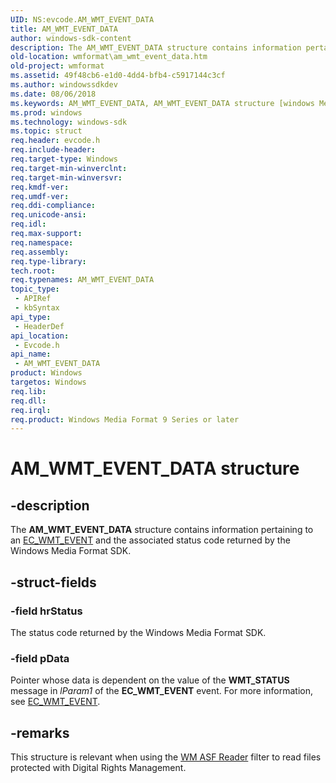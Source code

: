 ```yaml
---
UID: NS:evcode.AM_WMT_EVENT_DATA
title: AM_WMT_EVENT_DATA
author: windows-sdk-content
description: The AM_WMT_EVENT_DATA structure contains information pertaining to an EC_WMT_EVENT and the associated status code returned by the Windows Media Format SDK.
old-location: wmformat\am_wmt_event_data.htm
old-project: wmformat
ms.assetid: 49f48cb6-e1d0-4dd4-bfb4-c5917144c3cf
ms.author: windowssdkdev
ms.date: 08/06/2018
ms.keywords: AM_WMT_EVENT_DATA, AM_WMT_EVENT_DATA structure [windows Media Format], evcode/AM_WMT_EVENT_DATA, wmformat.am_wmt_event_data
ms.prod: windows
ms.technology: windows-sdk
ms.topic: struct
req.header: evcode.h
req.include-header: 
req.target-type: Windows
req.target-min-winverclnt: 
req.target-min-winversvr: 
req.kmdf-ver: 
req.umdf-ver: 
req.ddi-compliance: 
req.unicode-ansi: 
req.idl: 
req.max-support: 
req.namespace: 
req.assembly: 
req.type-library: 
tech.root: 
req.typenames: AM_WMT_EVENT_DATA
topic_type:
 - APIRef
 - kbSyntax
api_type:
 - HeaderDef
api_location:
 - Evcode.h
api_name:
 - AM_WMT_EVENT_DATA
product: Windows
targetos: Windows
req.lib: 
req.dll: 
req.irql: 
req.product: Windows Media Format 9 Series or later
---
```


# AM_WMT_EVENT_DATA structure


## -description



The <b>AM_WMT_EVENT_DATA</b> structure contains information pertaining to an <a href="https://msdn.microsoft.com/51d51659-8e7d-49b7-83f2-a80e99d39d78">EC_WMT_EVENT</a> and the associated status code returned by the Windows Media Format SDK.




## -struct-fields




### -field hrStatus

The status code returned by the Windows Media Format SDK.


### -field pData

Pointer whose data is dependent on the value of the <b>WMT_STATUS</b> message in <i>lParam1</i> of the <b>EC_WMT_EVENT</b> event. For more information, see <a href="https://msdn.microsoft.com/51d51659-8e7d-49b7-83f2-a80e99d39d78">EC_WMT_EVENT</a>.


## -remarks



This structure is relevant when using the <a href="https://msdn.microsoft.com/3d5ca88a-86bd-4d84-b4f4-782564ced58d">WM ASF Reader</a> filter to read files protected with Digital Rights Management.



